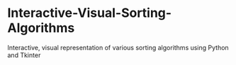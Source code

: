 # Interactive-Visual-Sorting-Algorithms
Interactive, visual representation of various sorting algorithms using Python and Tkinter
